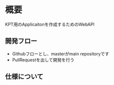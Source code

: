 # 概要

KPT用のApplicaitonを作成するためのWebAPI


## 開発フロー

- Githubフローとし、masterがmain repositoryです
- PullRequestを出して開発を行う


## 仕様について
